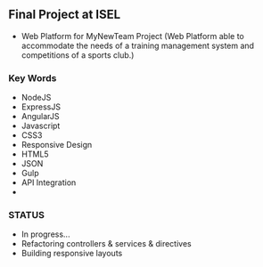 ## Final Project at ISEL ##
- Web Platform for MyNewTeam Project (Web Platform able to accommodate the needs of a training management system and competitions of a sports club.)

### Key Words ###
- NodeJS
- ExpressJS
- AngularJS
- Javascript
- CSS3
- Responsive Design
- HTML5
- JSON
- Gulp
- API Integration
- 

### STATUS ###
- In progress...
- Refactoring controllers & services & directives 
- Building responsive layouts